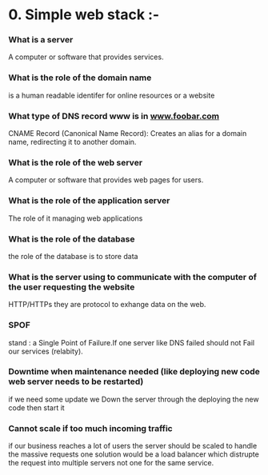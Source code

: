 #  0. Simple web stack :-

### What is a server
A computer or software that provides services.
### What is the role of the domain name
is a human readable identifer for online resources or a website
### What type of DNS record www is in www.foobar.com
CNAME Record (Canonical Name Record): Creates an alias for a domain name, redirecting it to another domain.
### What is the role of the web server
A computer or software that provides web pages for users.

### What is the role of the application server
The role of it managing web applications 
### What is the role of the database
the role of the database is to store data
### What is the server using to communicate with the computer of the user requesting the website
HTTP/HTTPs they are protocol to exhange data on the web.
### SPOF
stand : a Single Point of Failure.If one server like DNS failed should not Fail our services (relabity).
### Downtime when maintenance needed (like deploying new code web server needs to be restarted)
if we need some update we Down the server through the deploying the new code then start it
### Cannot scale if too much incoming traffic
if our business reaches a lot of users the server should be scaled to handle the massive requests one solution would be a load balancer which distrupte the request into multiple servers not one for the same service.
